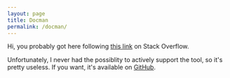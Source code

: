 ```yaml
---
layout: page
title: Docman
permalink: /docman/
---
```


Hi, you probably got here following [this link](https://stackoverflow.com/questions/29238120/creating-html-doc-from-postman-collection/29924572#29924572) on Stack Overflow.

Unfortunately, I never had the possiblity to actively support the tool, so it's pretty useless. If you want, it's available on [GitHub](https://github.com/davidevernizzi/docman).

